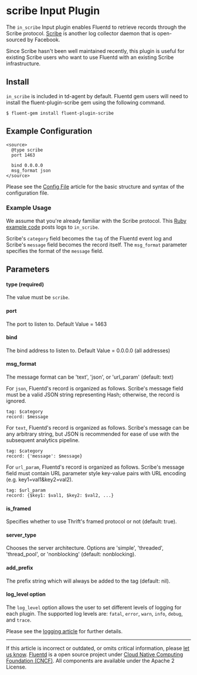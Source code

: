 scribe Input Plugin
===================

The `in_scribe` Input plugin enables Fluentd to retrieve records through
the Scribe protocol. [Scribe](https://github.com/facebook/scribe) is
another log collector daemon that is open-sourced by Facebook.

Since Scribe hasn't been well maintained recently, this plugin is useful
for existing Scribe users who want to use Fluentd with an existing
Scribe infrastructure.


Install
-------

`in_scribe` is included in td-agent by default. Fluentd gem users will
need to install the fluent-plugin-scribe gem using the following
command.

``` {.CodeRay}
$ fluent-gem install fluent-plugin-scribe
```

Example Configuration
---------------------

``` {.CodeRay}
<source>
  @type scribe
  port 1463

  bind 0.0.0.0
  msg_format json
</source>
```
Please see the [Config File](config-file) article for the basic
structure and syntax of the configuration file.

### Example Usage

We assume that you're already familiar with the Scribe protocol. This
[Ruby example
code](https://github.com/fluent/fluent-plugin-scribe/blob/master/bin/fluent-scribe-remote)
posts logs to `in_scribe`.

Scribe's `category` field becomes the `tag` of the Fluentd event log and
Scribe's `message` field becomes the record itself. The `msg_format`
parameter specifies the format of the `message` field.

Parameters
----------

#### type (required)

The value must be `scribe`.

#### port

The port to listen to. Default Value = 1463

#### bind

The bind address to listen to. Default Value = 0.0.0.0 (all addresses)

#### msg\_format

The message format can be 'text', 'json', or 'url\_param' (default:
text)

For `json`, Fluentd's record is organized as follows. Scribe's message
field must be a valid JSON string representing Hash; otherwise, the
record is ignored.

``` {.CodeRay}
tag: $category
record: $message
```

For `text`, Fluentd's record is organized as follows. Scribe's message
can be any arbitrary string, but JSON is recommended for ease of use
with the subsequent analytics pipeline.

``` {.CodeRay}
tag: $category
record: {'message': $message}
```

For `url_param`, Fluentd's record is organized as follows. Scribe's
message field must contain URL parameter style key-value pairs with URL
encoding (e.g. key1=val1&key2=val2).

``` {.CodeRay}
tag: $url_param
record: {$key1: $val1, $key2: $val2, ...}
```

#### is\_framed

Specifies whether to use Thrift's framed protocol or not (default:
true).

#### server\_type

Chooses the server architecture. Options are 'simple', 'threaded',
'thread\_pool', or 'nonblocking' (default: nonblocking).

#### add\_prefix

The prefix string which will always be added to the tag (default: nil).

#### log\_level option

The `log_level` option allows the user to set different levels of
logging for each plugin. The supported log levels are: `fatal`, `error`,
`warn`, `info`, `debug`, and `trace`.

Please see the [logging article](logging) for further details.


------------------------------------------------------------------------


If this article is incorrect or outdated, or omits critical information,
please [let us
know](https://github.com/fluent/fluentd-docs/issues?state=open).
[Fluentd](http://www.fluentd.org/) is a open source project under [Cloud
Native Computing Foundation (CNCF)](https://cncf.io/). All components
are available under the Apache 2 License.
